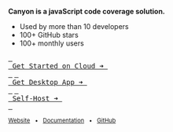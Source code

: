 **Canyon is a javaScript code coverage solution.**

- Used by more than 10 developers
- 100+ GitHub stars
- 100+ monthly users

[<kbd> <br> Get Started on Cloud ➜ <br> </kbd>](http://124.223.27.177:8080) [<kbd> <br> Get Desktop App ➜ <br> </kbd>](https://hoppscotch.com/download) [<kbd> <br> Self-Host ➜ <br> </kbd>](https://docs.hoppscotch.io/documentation/self-host/getting-started)

<sub>[Website](https://hoppscotch.com) &nbsp; • &nbsp; [Documentation](https://docs.hoppscotch.io) &nbsp; • &nbsp; [GitHub](https://github.com/hoppscotch/hoppscotch)</sub>
